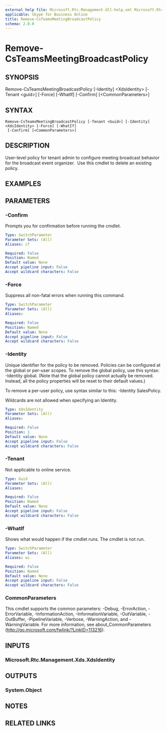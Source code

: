 ```yaml
---
external help file: Microsoft.Rtc.Management.dll-help.xml Microsoft.Rtc.Management.Hosted.dll-help.xml
applicable: Skype for Business Online
title: Remove-CsTeamsMeetingBroadcastPolicy
schema: 2.0.0
---
```



# Remove-CsTeamsMeetingBroadcastPolicy

## SYNOPSIS
Remove-CsTeamsMeetingBroadcastPolicy \[-Identity\] \<XdsIdentity\> \[-Tenant \<guid\>\] \[-Force\] \[-WhatIf\] \[-Confirm\] \[\<CommonParameters\>\]

## SYNTAX

```
Remove-CsTeamsMeetingBroadcastPolicy [-Tenant <Guid>] [-Identity] <XdsIdentity> [-Force] [-WhatIf]
 [-Confirm] [<CommonParameters>]
```

## DESCRIPTION
User-level policy for tenant admin to configure meeting broadcast behavior for the broadcast event organizer.  Use this cmdlet to delete an existing policy.

## EXAMPLES


## PARAMETERS

### -Confirm
Prompts you for confirmation before running the cmdlet.

```yaml
Type: SwitchParameter
Parameter Sets: (All)
Aliases: cf

Required: False
Position: Named
Default value: None
Accept pipeline input: False
Accept wildcard characters: False
```

### -Force
Suppress all non-fatal errors when running this command.

```yaml
Type: SwitchParameter
Parameter Sets: (All)
Aliases:

Required: False
Position: Named
Default value: None
Accept pipeline input: False
Accept wildcard characters: False
```

### -Identity
Unique identifier for the policy to be removed. Policies can be configured at the global or per-user scopes. To remove the global policy, use this syntax: -Identity global. (Note that the global policy cannot actually be removed. Instead, all the policy properties will be reset to their default values.) 

To remove a per-user policy, use syntax similar to this: -Identity SalesPolicy.

Wildcards are not allowed when specifying an Identity.

```yaml
Type: XdsIdentity
Parameter Sets: (All)
Aliases:

Required: False
Position: 1
Default value: None
Accept pipeline input: False
Accept wildcard characters: False
```

### -Tenant
Not applicable to online service.

```yaml
Type: Guid
Parameter Sets: (All)
Aliases:

Required: False
Position: Named
Default value: None
Accept pipeline input: False
Accept wildcard characters: False
```

### -WhatIf
Shows what would happen if the cmdlet runs.
The cmdlet is not run.

```yaml
Type: SwitchParameter
Parameter Sets: (All)
Aliases: wi

Required: False
Position: Named
Default value: None
Accept pipeline input: False
Accept wildcard characters: False
```

### CommonParameters
This cmdlet supports the common parameters: -Debug, -ErrorAction, -ErrorVariable, -InformationAction, -InformationVariable, -OutVariable, -OutBuffer, -PipelineVariable, -Verbose, -WarningAction, and -WarningVariable.
For more information, see about_CommonParameters (http://go.microsoft.com/fwlink/?LinkID=113216).

## INPUTS

### Microsoft.Rtc.Management.Xds.XdsIdentity
## OUTPUTS

### System.Object
## NOTES

## RELATED LINKS
